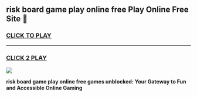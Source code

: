 
## risk board game play online free Play Online Free Site 👋
<h3>
<a href="https://download.freeplayer.one?title=risk_board_game_play_online_free&ref=21F">CLICK TO PLAY</a></h3>
<hr>

<h3>
<a href="https://download.freeplayer.one?title=risk_board_game_play_online_free&ref=21F">CLICK 2 PLAY</a>
  
</h3>

<a href="https://download.freeplayer.one?title=risk_board_game_play_online_free&ref=21F"><img src="https://cdnb.artstation.com/p/assets/images/images/032/539/853/original/anto-thomas-button-gif.gif"></a>


**risk board game play online free games unblocked: Your Gateway to Fun and Accessible Online Gaming**
